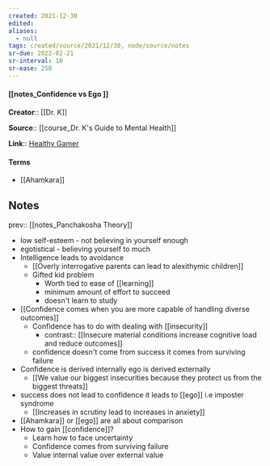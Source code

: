 ```yaml
---
created: 2021-12-30 
edited: 
aliases:
  - null
tags: created/source/2021/12/30, node/source/notes
sr-due: 2022-02-21
sr-interval: 10
sr-ease: 250
---
```


#### [[notes_Confidence vs Ego ]]
**Creator**:: [[Dr. K]]
 
**Source**:: [[course_Dr. K's Guide to Mental Health]]

**Link**:: [Healthy Gamer](https://coaching.healthygamer.gg/guide/lessons/confidence-vs-ego)

#### Terms
- [[Ahamkara]]

## Notes
prev:: [[notes_Panchakosha Theory]]
- low self-esteem - not believing in yourself enough
- egotistical - believing yourself to much
- Intelligence leads to avoidance
	- [[Overly interrogative parents can lead to alexithymic children]]
	- Gifted kid problem
		- Worth tied to ease of [[learning]]
		- minimum amount of effort to succeed
		- doesn't learn to study
- [[Confidence comes when you are more capable of handling diverse outcomes]]
	- Confidence has to do with dealing with [[insecurity]]
		- contrast:: [[Insecure material conditions increase cognitive load and reduce outcomes]]
	- confidence doesn't come from success it comes from surviving failure
- Confidence is derived internally ego is derived externally 
	- [[We value our biggest insecurities because they protect us from the biggest threats]]
- success does not lead to confidence it leads to [[ego]] i.e imposter syndrome
	- [[Increases in scrutiny lead to increases in anxiety]]
- [[Ahamkara]] or [[ego]] are all about comparison
- How to gain [[confidence]]?
	- Learn how to face uncertainty
	- Confidence comes from surviving failure
	- Value internal value over external value